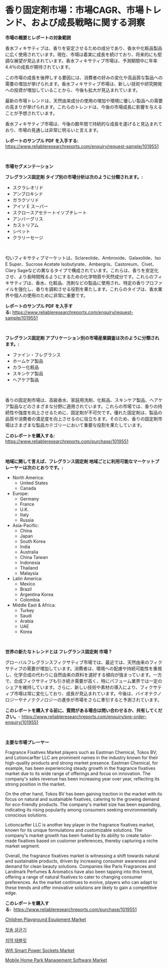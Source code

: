 <p><h1>香り固定剤市場：市場CAGR、市場トレンド、および成長戦略に関する洞察</h1></p><p><strong>市場の概要とレポートの対象範囲</strong></p>
<p><p>香水フィキサティブは、香りを安定させるための成分であり、香水や化粧品製品に広く使用されています。現在、市場は着実に成長を続けており、将来的にも堅調な展望が見込まれています。香水フィキサティブ市場は、予測期間中に年率4.4％の成長が期待されています。</p><p>この市場の成長を後押しする要因には、消費者の好みの変化や高品質な製品への需要の増加が挙げられます。香水フィキサティブ市場は、新しい技術や研究開発への投資が増加していることから、今後も拡大が見込まれています。</p><p>最新の市場トレンドは、天然由来成分の使用の増加や環境に優しい製品への需要の高まりが挙げられます。これらのトレンドは、今後の市場成長に影響を与えることが予想されています。</p><p>香水フィキサティブ市場は、今後の数年間で持続的な成長を遂げると見込まれており、市場の見通しは非常に明るいと言えます。</p></p>
<p><strong>レポートのサンプル PDF を入手する:</strong> <a href="https://www.reliableresearchreports.com/enquiry/request-sample/1019551">https://www.reliableresearchreports.com/enquiry/request-sample/1019551</a></p>
<p>&nbsp;</p>
<p><strong>市場セグメンテーション</strong></p>
<p><strong>フレグランス固定剤 タイプ別の市場分析は次のように分類されます。:</strong></p>
<p><ul><li>スクラレオリド</li><li>アンブロキシド</li><li>ガラクソリド</li><li>アイソ E スーパー</li><li>スクロースアセテートイソブチレート</li><li>アンバーグリス</li><li>カストリアム</li><li>シベット</li><li>クラリーセージ</li></ul></p>
<p>&nbsp;</p>
<p><p>匂いフィキサティブマーケットは、Sclareolide、Ambroxide、Galaxolide、Iso E Super、Sucrose Acetate Isobutyrate、Ambergris、Castoreum、Civet、Clary Sageなどの異なるタイプで構成されています。これらは、香りを安定化させ、より長時間残るようにするための化学物質や天然成分です。これらのフィキサティブは、香水、化粧品、洗剤などの製品に使用され、特定の香りプロファイルを強化し、香りを調和させる役割を果たします。これらのタイプは、香水業界や個人の使用のために非常に重要です。</p></p>
<p><strong>レポートのサンプル PDF を入手する:</strong>&nbsp;<a href="https://www.reliableresearchreports.com/enquiry/request-sample/1019551">https://www.reliableresearchreports.com/enquiry/request-sample/1019551</a></p>
<p>&nbsp;</p>
<p><strong> フレグランス固定剤 アプリケーション別の市場産業調査は次のように分類されます。:</strong></p>
<p><ul><li>ファイン・フレグランス</li><li>ホームケア製品</li><li>カラー化粧品</li><li>スキンケア製品</li><li>ヘアケア製品</li></ul></p>
<p>&nbsp;</p>
<p><p>香りの固定剤市場は、高級香水、家庭用洗剤、化粧品、スキンケア製品、ヘアケア製品などのさまざまな分野に適用されています。これらの市場では、香りの持続性や強度を向上させるために、固定剤が不可欠です。優れた固定剤は、製品の品質や消費者の満足度を向上させるのに役立ちます。そのため、香りの固定剤市場はさまざまな製品カテゴリーにおいて重要な役割を果たしています。</p></p>
<p><strong>このレポートを購入する:</strong>&nbsp; <a href="https://www.reliableresearchreports.com/purchase/1019551">https://www.reliableresearchreports.com/purchase/1019551</a></p>
<p>&nbsp;</p>
<p><strong>地域に関して言えば、フレグランス固定剤 地域ごとに利用可能なマーケットプレーヤーは次のとおりです。:</strong></p>
<p><ul>
    <li>
        North America:
        <ul>
            <li>United States</li>
            <li>Canada</li>
        </ul>
    </li>
    <li>
        Europe:
        <ul>
            <li>Germany</li>
            <li>France</li>
            <li>U.K.</li>
            <li>Italy</li>
            <li>Russia</li>
        </ul>
    </li>
    <li>
        Asia-Pacific:
        <ul>
            <li>China</li>
            <li>Japan</li>
            <li>South Korea</li>
            <li>India</li>
            <li>Australia</li>
            <li>China Taiwan</li>
            <li>Indonesia</li>
            <li>Thailand</li>
            <li>Malaysia</li>
        </ul>
    </li>
    <li>
        Latin America:
        <ul>
            <li>Mexico</li>
            <li>Brazil</li>
            <li>Argentina Korea</li>
            <li>Colombia</li>
        </ul>
    </li>
    <li>
        Middle East & Africa:
        <ul>
            <li>Turkey</li>
            <li>Saudi</li>
            <li>Arabia</li>
            <li>UAE</li>
            <li>Korea</li>
        </ul>
    </li>
    </ul></p>
<p>&nbsp;</p>
<p><strong>世界の新たなトレンドとは フレグランス固定剤 市場？</strong></p>
<p><p>グローバルフレグランスフィクサティブ市場では、最近では、天然由来のフィクサティブの需要が増加しています。消費者は、環境への配慮や持続可能性を重視し、化学合成の代わりに自然由来の原料を選好する傾向が強まっています。一方で、合成フィクサティブも引き続き需要が高く、特にパフューム業界では一定のシェアを維持しています。さらに、新しい技術や素材の導入により、フィクサティブ市場は常に変化しており、成長が見込まれています。今後は、バイオテクノロジーやナノテクノロジーの進歩が市場をさらに牽引すると予測されています。</p></p>
<p><strong>このレポートを購入する前に、質問がある場合は問い合わせるか、共有してください。</strong>- <a href="https://www.reliableresearchreports.com/enquiry/pre-order-enquiry/1019551">https://www.reliableresearchreports.com/enquiry/pre-order-enquiry/1019551</a></p>
<p>&nbsp;</p>
<p><strong>主要な市場プレーヤー</strong></p>
<p><p>Fragrance Fixatives Market players such as Eastman Chemical, Tokos BV, and Lotioncarfter LLC are prominent names in the industry known for their high-quality products and strong market presence. Eastman Chemical, for example, has been experiencing steady growth in the fragrance fixatives market due to its wide range of offerings and focus on innovation. The company's sales revenue has been increasing year over year, reflecting its strong position in the market.</p><p>On the other hand, Tokos BV has been gaining traction in the market with its focus on natural and sustainable fixatives, catering to the growing demand for eco-friendly products. The company's market size has been expanding, indicating its rising popularity among consumers seeking environmentally conscious solutions.</p><p>Lotioncarfter LLC is another key player in the fragrance fixatives market, known for its unique formulations and customizable solutions. The company's market growth has been fueled by its ability to create tailor-made fixatives based on customer preferences, thereby capturing a niche market segment.</p><p>Overall, the fragrance fixatives market is witnessing a shift towards natural and sustainable products, driven by increasing consumer awareness and demand for clean beauty solutions. Companies like Paris Fragrances and Landmark Perfumes & Aromatics have also been tapping into this trend, offering a range of natural fixatives to cater to changing consumer preferences. As the market continues to evolve, players who can adapt to these trends and offer innovative solutions are likely to gain a competitive edge.</p></p>
<p><strong>このレポートを購入する:</strong>&nbsp;&nbsp;<a href="https://www.reliableresearchreports.com/purchase/1019551">https://www.reliableresearchreports.com/purchase/1019551</a></p>
<p><p><a href="https://simplistic-meeting-7ee.notion.site/Children-Playground-Equipment-Market-Growth-Market-Trends-COVID-19-Impact-and-Forecasts-for-perio-51076f2aa7d3492681bb64a484732076">Children Playground Equipment Market</a></p><p><a href="https://github.com/oajzkywllm460/Market-Research-Report-List-1/blob/main/7917539187694.md">칫솔 살균기</a></p><p><a href="https://github.com/vsr06p4p49/Market-Research-Report-List-1/blob/main/1993837187695.md">치약 태블릿</a></p><p><a href="https://view.publitas.com/reportprime-1/wifi-smart-power-sockets-market-size-and-examines-its-market-scope-with-a-primary-focus-on-growth-opportunities-and-forecasted-trends-spanning-from-2024-to-2031/">Wifi Smart Power Sockets Market</a></p><p><a href="https://issuu.com/reportprime-2/docs/mobile-home-park-management-software-market-size-2">Mobile Home Park Management Software Market</a></p></p>